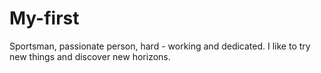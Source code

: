 # My-first
Sportsman, passionate person, hard - working and dedicated. I like to try new things and discover new horizons.
